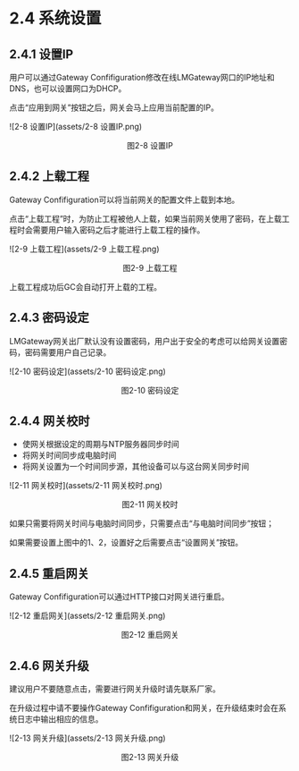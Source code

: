 # 2.4 系统设置

## 2.4.1 设置IP

用户可以通过Gateway Confifiguration修改在线LMGateway网口的IP地址和DNS，也可以设置网口为DHCP。 

点击“应用到网关”按钮之后，网关会马上应用当前配置的IP。

![2-8 设置IP](assets/2-8 设置IP.png)

<center>图2-8 设置IP</center>




## 2.4.2 上载工程

Gateway Confifiguration可以将当前网关的配置文件上载到本地。 

点击“上载工程”时，为防止工程被他人上载，如果当前网关使用了密码，在上载工程时会需要用户输入密码之后才能进行上载工程的操作。

![2-9 上载工程](assets/2-9 上载工程.png)

<center>图2-9 上载工程</center>




上载工程成功后GC会自动打开上载的工程。



## 2.4.3 密码设定

LMGateway网关出厂默认没有设置密码，用户出于安全的考虑可以给网关设置密码，密码需要用户自己记录。

![2-10 密码设定](assets/2-10 密码设定.png)

<center>图2-10 密码设定</center>






## 2.4.4 网关校时

- 使网关根据设定的周期与NTP服务器同步时间 
- 将网关时间同步成电脑时间 
- 将网关设置为一个时间同步源，其他设备可以与这台网关同步时间

![2-11 网关校时](assets/2-11 网关校时.png)

<center>图2-11 网关校时</center>




如果只需要将网关时间与电脑时间同步，只需要点击“与电脑时间同步”按钮； 

如果需要设置上图中的1、2，设置好之后需要点击“设置网关”按钮。 



## 2.4.5 重启网关

Gateway Confifiguration可以通过HTTP接口对网关进行重启。

![2-12 重启网关](assets/2-12 重启网关.png)

<center>图2-12 重启网关</center>








## 2.4.6 网关升级

建议用户不要随意点击，需要进行网关升级时请先联系厂家。 

在升级过程中请不要操作Gateway Confifiguration和网关，在升级结束时会在系统日志中输出相应的信息。

![2-13 网关升级](assets/2-13 网关升级.png)

<center>图2-13 网关升级</center>





